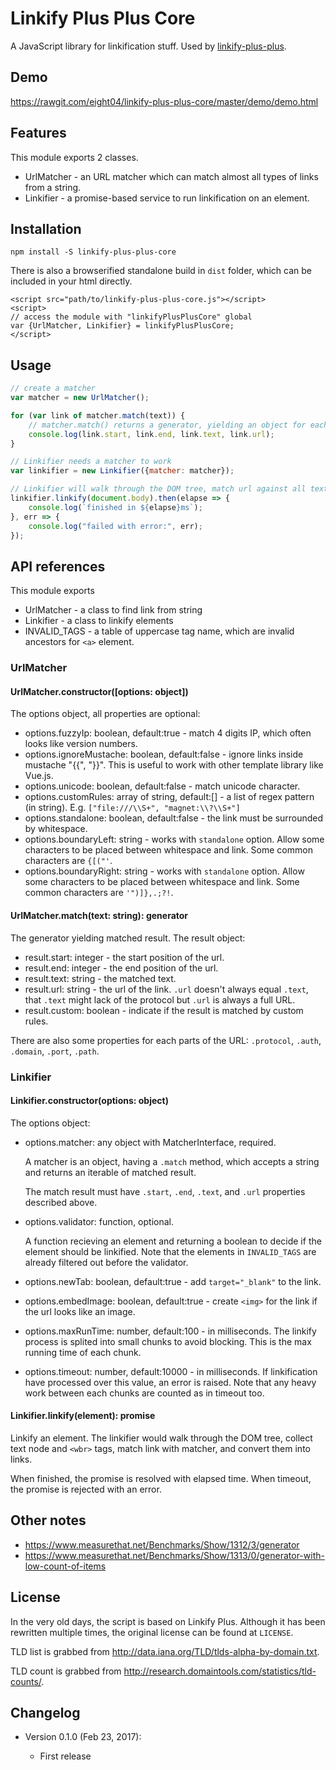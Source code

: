 Linkify Plus Plus Core
======================
A JavaScript library for linkification stuff. Used by [linkify-plus-plus](https://github.com/eight04/linkify-plus-plus).

Demo
----
https://rawgit.com/eight04/linkify-plus-plus-core/master/demo/demo.html

Features
--------
This module exports 2 classes.

* UrlMatcher - an URL matcher which can match almost all types of links from a string.
* Linkifier - a promise-based service to run linkification on an element.

Installation
------------
```
npm install -S linkify-plus-plus-core
```
There is also a browserified standalone build in `dist` folder, which can be included in your html directly.
```
<script src="path/to/linkify-plus-plus-core.js"></script>
<script>
// access the module with "linkifyPlusPlusCore" global
var {UrlMatcher, Linkifier} = linkifyPlusPlusCore;
</script>
```

Usage
-----
```JavaScript
// create a matcher
var matcher = new UrlMatcher();

for (var link of matcher.match(text)) {
	// matcher.match() returns a generator, yielding an object for each match result
	console.log(link.start, link.end, link.text, link.url);
}
```
```JavaScript
// Linkifier needs a matcher to work
var linkifier = new Linkifier({matcher: matcher});

// Linkifier will walk through the DOM tree, match url against all text nodes, and replace them with anchor element.
linkifier.linkify(document.body).then(elapse => {
	console.log(`finished in ${elapse}ms`);
}, err => {
	console.log("failed with error:", err);
});
```	

API references
--------------
This module exports

* UrlMatcher - a class to find link from string
* Linkifier - a class to linkify elements
* INVALID_TAGS - a table of uppercase tag name, which are invalid ancestors for `<a>` element.

### UrlMatcher

#### UrlMatcher.constructor([options: object])

The options object, all properties are optional:

* options.fuzzyIp: boolean, default:true - match 4 digits IP, which often looks like version numbers.
* options.ignoreMustache: boolean, default:false - ignore links inside mustache "{{", "}}". This is useful to work with other template library like Vue.js.
* options.unicode: boolean, default:false - match unicode character.
* options.customRules: array of string, default:[] - a list of regex pattern (in string). E.g. `["file:///\\S+", "magnet:\\?\\S+"]`
* options.standalone: boolean, default:false - the link must be surrounded by whitespace.
* options.boundaryLeft: string - works with `standalone` option. Allow some characters to be placed between whitespace and link. Some common characters are `{[("'`.
* options.boundaryRight: string - works with `standalone` option. Allow some characters to be placed between whitespace and link. Some common characters are `'")]},.;?!`.

#### UrlMatcher.match(text: string): generator

The generator yielding matched result. The result object:

* result.start: integer - the start position of the url.
* result.end: integer - the end position of the url.
* result.text: string - the matched text.
* result.url: string - the url of the link. `.url` doesn't always equal `.text`, that `.text` might lack of the protocol but `.url` is always a full URL.
* result.custom: boolean - indicate if the result is matched by custom rules.

There are also some properties for each parts of the URL: `.protocol`, `.auth`, `.domain`, `.port`, `.path`.

### Linkifier

#### Linkifier.constructor(options: object)

The options object:

* options.matcher: any object with MatcherInterface, required.

  A matcher is an object, having a `.match` method, which accepts a string and returns an iterable of matched result.
  
  The match result must have `.start`, `.end`, `.text`, and `.url` properties described above.
  
* options.validator: function, optional.

  A function recieving an element and returning a boolean to decide if the element should be linkified. Note that the elements in `INVALID_TAGS` are already filtered out before the validator.
  
* options.newTab: boolean, default:true - add `target="_blank"` to the link.
* options.embedImage: boolean, default:true - create `<img>` for the link if the url looks like an image.
* options.maxRunTime: number, default:100 - in milliseconds. The linkify process is splited into small chunks to avoid blocking. This is the max running time of each chunk.
* options.timeout: number, default:10000 - in milliseconds. If linkification have processed over this value, an error is raised. Note that any heavy work between each chunks are counted as in timeout too.

#### Linkifier.linkify(element): promise

Linkify an element. The linkifier would walk through the DOM tree, collect text node and `<wbr>` tags, match link with matcher, and convert them into links.

When finished, the promise is resolved with elapsed time.
When timeout, the promise is rejected with an error.

Other notes
-----------
* https://www.measurethat.net/Benchmarks/Show/1312/3/generator
* https://www.measurethat.net/Benchmarks/Show/1313/0/generator-with-low-count-of-items

License
-------
In the very old days, the script is based on Linkify Plus. Although it has been rewritten multiple times, the original license can be found at `LICENSE`.

TLD list is grabbed from <http://data.iana.org/TLD/tlds-alpha-by-domain.txt>.

TLD count is grabbed from <http://research.domaintools.com/statistics/tld-counts/>.

Changelog
---------

* Version 0.1.0 (Feb 23, 2017):

  - First release
